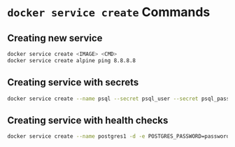 # `docker service create` Commands

## Creating new service

```bash
docker service create <IMAGE> <CMD>
docker service create alpine ping 8.8.8.8
```

## Creating service with secrets

```bash
docker service create --name psql --secret psql_user --secret psql_pass -e POSTGRES_PASSWORD_FILE=/run/secrets/psql_pass -e POSTGRES_USER_FILE=/run/secrets/psql_user postgres
```

## Creating service with health checks

```bash
docker service create --name postgres1 -d -e POSTGRES_PASSWORD=password --health-cmd="pg_isready -U postgres  || exit 1" postgres
```
